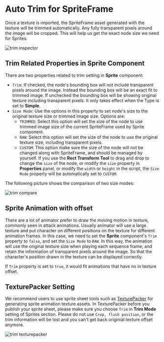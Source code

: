 # Auto Trim for SpriteFrame

Once a texture is imported, the SpriteFrame asset generated with the texture will be trimmed automatically. Any fully transparent pixels around the image will be cropped. This will help us get the exact node size we need for Sprites.

![trim inspector](trim/trim_inspector.png)

## Trim Related Properties in Sprite Component

There are two properties related to trim setting in **Sprite** component:

- `Trim`: If checked, the node's bounding box will not include transparent pixels around the image. Instead the bounding box will be an exact fit to trimmed image. If unchecked the bounding box will be showing original texture including transparent pixels. It only takes effect when the Type is set to **Simple**.
- `Size Mode`: Use the options in this property to set node's size to the original texture size or trimmed image size. Options are:
  - `TRIMMED`: Select this option will set the size of the node to use trimmed image size of the current SpriteFrame used by Sprite component.
  - `RAW`: Select this option will set the size of the node to use the original texture size, including transparent pixels.
  - `CUSTOM`: This option make sure the size of the node will not be changed along with SpriteFrame, and should be managed by yourself. If you use the **Rect Transform Tool** to drag and drop to change the `size` of the node, or modify the `size` property in **Properties** panel, or modify the `width` or `height` in the script, the `Size Mode` property will be automatically set to `CUSTOM`.

The following picture shows the comparison of two size modes:

![trim compare](trim/trim-compare.png)

## Sprite Animation with offset

There are a lot of animator prefer to draw the moving motion in texture, commonly seen in attack animations. Usually animator will use a large texture and put character on different positions on the texture for different animation frames. In this case, we need to set the **Sprite** component's `Trim` property to `false`, and set the `Size Mode` to `RAW`. In this way, the animation will use the original texture size when playing each sequence frame, and retain the information of transparent pixels around the image. So that the character's position drawn in the texture can be displayed correctly.

If `Trim` property is set to `true`, it would fit animations that have no in texture offset.

## TexturePacker Setting

We recommend users to use sprite sheet tools such as [TexturePacker](https://www.codeandweb.com/texturepacker) for generating sprite animation texture assets. In TexturePacker before you publish your sprite sheet, please make sure you choose `Trim` in **Trim Mode** setting of Sprites section. Please do not use `Crop, flush position`, or the trim information will be lost and you can't get back originial texture offset anymore.

![trim texturepacker](trim/trim-texturepacker.png)
